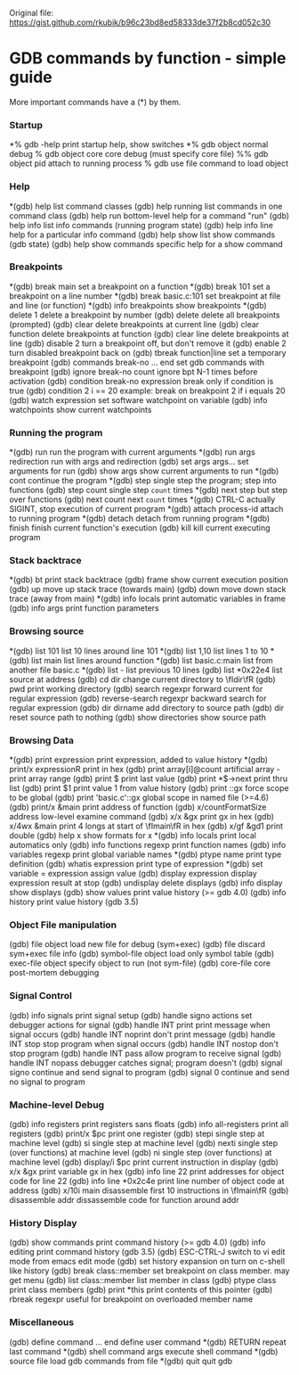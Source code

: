 
Original file: https://gist.github.com/rkubik/b96c23bd8ed58333de37f2b8cd052c30

# GDB commands by function - simple guide

More important commands have a (*) by them.

### Startup 

*% gdb -help        print startup help, show switches
*% gdb object      	normal debug 
% gdb object core 	core debug (must specify core file)
%% gdb object pid  	attach to running process
% gdb        		    use file command to load object 

### Help

*(gdb) help        	      list command classes
(gdb) help running        list commands in one command class
(gdb) help run        	  bottom-level help for a command "run" 
(gdb) help info           list info commands (running program state)
(gdb) help info line      help for a particular info command
(gdb) help show           list show commands (gdb state)
(gdb) help show commands  specific help for a show command

### Breakpoints

*(gdb) break main                     set a breakpoint on a function
*(gdb) break 101                      set a breakpoint on a line number
*(gdb) break basic.c:101              set breakpoint at file and line (or function)
*(gdb) info breakpoints               show breakpoints
*(gdb) delete 1                       delete a breakpoint by number
(gdb) delete        	                delete all breakpoints (prompted)
(gdb) clear                           delete breakpoints at current line
(gdb) clear function                  delete breakpoints at function
(gdb) clear line                      delete breakpoints at line
(gdb) disable 2                       turn a breakpoint off, but don't remove it
(gdb) enable 2                        turn disabled breakpoint back on
(gdb) tbreak function|line            set a temporary breakpoint
(gdb) commands break-no ... end       set gdb commands with breakpoint
(gdb) ignore break-no count           ignore bpt N-1 times before activation
(gdb) condition break-no expression   break only if condition is true
(gdb) condition 2 i == 20             example: break on breakpoint 2 if i equals 20
(gdb) watch expression                set software watchpoint on variable
(gdb) info watchpoints                show current watchpoints

### Running the program

*(gdb) run        	          run the program with current arguments
*(gdb) run args redirection   run with args and redirection
(gdb) set args args...        set arguments for run 
(gdb) show args               show current arguments to run
*(gdb) cont                   continue the program
*(gdb) step                   single step the program; step into functions
(gdb) step count              single step `count` times
*(gdb) next                   step but step over functions 
(gdb) next count              next `count` times
*(gdb) CTRL-C                 actually SIGINT, stop execution of current program 
*(gdb) attach process-id      attach to running program
*(gdb) detach                 detach from running program
*(gdb) finish                 finish current function's execution
(gdb) kill                    kill current executing program 

### Stack backtrace

*(gdb) bt        	   print stack backtrace
(gdb) frame        	 show current execution position
(gdb) up        	   move up stack trace  (towards main)
(gdb) down        	 move down stack trace (away from main)
*(gdb) info locals   print automatic variables in frame
(gdb) info args      print function parameters 

### Browsing source

*(gdb) list 101        	       list 10 lines around line 101
*(gdb) list 1,10               list lines 1 to 10
*(gdb) list main  	           list lines around function 
*(gdb) list basic.c:main       list from another file basic.c
*(gdb) list -        	         list previous 10 lines
(gdb) list *0x22e4             list source at address
(gdb) cd dir        	         change current directory to \fIdir\fR
(gdb) pwd          	           print working directory
(gdb) search regexpr           forward current for regular expression
(gdb) reverse-search regexpr   backward search for regular expression
(gdb) dir dirname              add directory to source path
(gdb) dir        	             reset source path to nothing
(gdb) show directories         show source path

### Browsing Data

*(gdb) print expression            print expression, added to value history
*(gdb) print/x expressionR         print in hex
(gdb) print array[i]@count         artificial array - print array range
(gdb) print $        	             print last value
(gdb) print *$->next               print thru list
(gdb) print $1        	           print value 1 from value history
(gdb) print ::gx                   force scope to be global
(gdb) print 'basic.c'::gx          global scope in named file (>=4.6)
(gdb) print/x &main                print address of function
(gdb) x/countFormatSize address    low-level examine command
(gdb) x/x &gx        	             print gx in hex
(gdb) x/4wx &main                  print 4 longs at start of \fImain\fR in hex
(gdb) x/gf &gd1                    print double
(gdb) help x        	             show formats for x
*(gdb) info locals                 print local automatics only
(gdb) info functions regexp        print function names
(gdb) info variables  regexp       print global variable names
*(gdb) ptype name                  print type definition
(gdb) whatis expression            print type of expression
*(gdb) set variable = expression   assign value
(gdb) display expression           display expression result at stop
(gdb) undisplay                    delete displays
(gdb) info display                 show displays
(gdb) show values                  print value history (>= gdb 4.0)
(gdb) info history                 print value history (gdb 3.5)

### Object File manipulation

(gdb) file object      		 load new file for debug (sym+exec)
(gdb) file             		 discard sym+exec file info
(gdb) symbol-file object   load only symbol table
(gdb) exec-file object 		 specify object to run (not sym-file)
(gdb) core-file core   		 post-mortem debugging

### Signal Control

(gdb) info signals        	 print signal setup
(gdb) handle signo actions   set debugger actions for signal
(gdb) handle INT print       print message when signal occurs
(gdb) handle INT noprint     don't print message
(gdb) handle INT stop        stop program when signal occurs
(gdb) handle INT nostop      don't stop program
(gdb) handle INT pass        allow program to receive signal
(gdb) handle INT nopass      debugger catches signal; program doesn't
(gdb) signal signo        	 continue and send signal to program
(gdb) signal 0        		   continue and send no signal to program

### Machine-level Debug
(gdb) info registers       print registers sans floats
(gdb) info all-registers   print all registers
(gdb) print/x $pc        	 print one register
(gdb) stepi        		     single step at machine level
(gdb) si        		       single step at machine level
(gdb) nexti        		     single step (over functions) at machine level
(gdb) ni        		       single step (over functions) at machine level
(gdb) display/i $pc        print current instruction in display
(gdb) x/x &gx        		   print variable gx in hex
(gdb) info line 22         print addresses for object code for line 22
(gdb) info line *0x2c4e    print line number of object code at address
(gdb) x/10i main        	 disassemble first 10 instructions in \fImain\fR
(gdb) disassemble addr     dissassemble code for function around addr

### History Display

(gdb) show commands        	     print command history (>= gdb 4.0)
(gdb) info editing       	       print command history (gdb 3.5)
(gdb) ESC-CTRL-J        	       switch to vi edit mode from emacs edit mode
(gdb) set history expansion on   turn on c-shell like history
(gdb) break class::member        set breakpoint on class member. may get menu
(gdb) list class::member         list member in class
(gdb) ptype class                print class members
(gdb) print *this        	       print contents of this pointer
(gdb) rbreak regexpr     	       useful for breakpoint on overloaded member name

### Miscellaneous

(gdb) define command ... end     define user command
*(gdb) RETURN        		         repeat last command
*(gdb) shell command args        execute shell command 
*(gdb) source file        	load gdb commands from file
*(gdb) quit        		quit gdb
